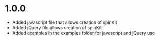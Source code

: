 # 1.0.0

* Added javascript file that allows creation of spinKit
* Added jQuery file allows creation of spinKit
* Added examples in the examples folder for javascript and jQuery use